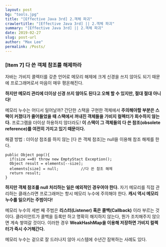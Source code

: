 ```yaml
---
layout: post
bg: "tools.jpg"
title: "[Effective Java 3rd] 2.객체 파괴"
crawlertitle: "[Effective Java 3rd] || 2.객체 파괴"
summary: "[Effective Java 3rd] || 2.객체 파괴"
date: 2019-02-27
slug: post-url
author: "Max Lee"
permalink: /Posts/
---
```


### \[Item 7] 다 쓴 객체 참조를 해제하라
자바는 가비지 콜렉터를 갖춘 언어로 메모리 해제에 크게 신경을 쓰지 않아도 되기 때문에 프로그래머로서 마음이 매우 평온해진다. 

**하지만 메모리 관리에 더이상 신경 쓰지 않아도 된다고 오해 할 수 있지만, 절대 절대 아니다!**

메모리 누수는 어디서 일어날까? 간단한 스택을 구현한 객체에서 **주의해야할 부분은 스택이 커졌다가 줄어들었을 때 스택에서 꺼내진 객체들을 가비지 컬렉터가 회수하지 않는다.** 프로그램을 더이상 하용하지 않더라도! **이 스택이 그 객체들의 다 쓴 참조(obsolete reference)를 여전히 가지고 있기 때문이다.**

해결 방법 : 더이상 참조를 하지 않는 \[다 쓴 객체 참조]는 null을 이용해 참조 해제를 한다.

```
public Object pop(){
  if(size ==0) throw new EmptyStact Exception();
  Object result = elements[--size];
  elements[size] = null;          //다 쓴 참조 해제
  return result;
}
```
**하지만 객체 참조를 null 처리하는 일은 예외적인 경우여야 한다.** 자기 메모리를 직접 관리하는 클래스라면 프로그래머는 항시 메모리 누수에 주의해야 한다. 
**캐시 역시 메모리 누수를 일으키는 주범이다!**

메모리 누수의 세번 째 주범은 **리스터(Listener) 혹은 콜백(Callback)** 이라 부르는 것이다. 클라이언트가 콜백을 등록만 하고 명확히 해지하지 않는다, 뭔가 조치해주지 않으면 계속 쌓여갈 것이다. 이러한 경우 **WeakHashMap을 이용해 저장하면 가비지 컬렉터가 즉시 수거해간다.**

메모리 누수는 겉으로 잘 드러나지 않아 시스템에 수년간 잠복하는 사례도 있다. 
